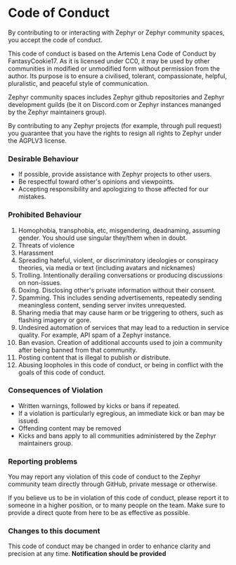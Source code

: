 # Code of Conduct

By contributing to or interacting with Zephyr or Zephyr community spaces, you accept the code of conduct.

This code of conduct is based on the Artemis Lena Code of Conduct by FantasyCookie17. As it is licensed under CC0,
it may be used by other communities in modified or unmodified form without permission from the author.
Its purpose is to ensure a civilised, tolerant, compassionate, helpful, pluralistic, and peaceful style of communication.

Zephyr community spaces includes Zephyr github repositories and Zephyr development guilds (be it on Discord.com or Zephyr instances mananged by the Zephyr maintainers group).

By contributing to any Zephyr projects (for example, through pull request) you guarantee that you have the rights to resign all rights to Zephyr under the AGPLV3 license.

### Desirable Behaviour

-   If possible, provide assistance with Zephyr projects to other users.
-   Be respectful toward other's opinions and viewpoints.
-   Accepting responsibility and apologizing to those affected for our mistakes.

### Prohibited Behaviour

1.  Homophobia, transphobia, etc, misgendering, deadnaming, assuming gender. You should use singular they/them when in doubt.
2.  Threats of violence
3.  Harassment
4.  Spreading hateful, violent, or discriminatory ideologies or conspiracy theories, via media or text (including avatars and nicknames)
5.  Trolling. Intentionally derailing conversations or producing discussions on non-issues.
6.  Doxing. Disclosing other's private information without their consent.
7.  Spamming. This includes sending advertisements, repeatedly sending meaningless content, sending server invites unrequested.
8.  Sharing media that may cause harm or be triggering to others, such as flashing imagery or gore.
9.  Undesired automation of services that may lead to a reduction in service quality. For example, API spam of a Zephyr instance.
10. Ban evasion. Creation of additional accounts used to join a community after being banned from that community.
11. Posting content that is illegal to publish or distribute.
12. Abusing loopholes in this code of conduct, or being in conflict with the goals of this code of conduct.

### Consequences of Violation

-   Written warnings, followed by kicks or bans if repeated.
-   If a violation is particularly egregious, an immediate kick or ban may be issued.
-   Offending content may be removed
-   Kicks and bans apply to all communities administered by the Zephyr maintainers group.

### Reporting problems

You may report any violation of this code of conduct to the Zephyr community team directly through GitHub, private message or otherwise.

If you believe us to be in violation of this code of conduct, please report it to someone in a higher position,
or to many people on the team. Make sure to provide a direct quote from here to be as effective as possible.

### Changes to this document

This code of conduct may be changed in order to enhance clarity and precision at any time. **Notification should be provided**
